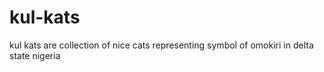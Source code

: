 # kul-kats
kul kats are collection of nice cats representing symbol of omokiri in delta state nigeria
